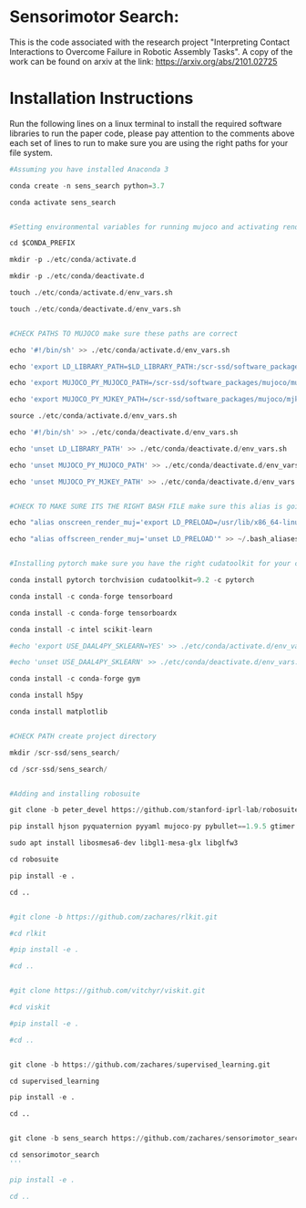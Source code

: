 # Sensorimotor Search:

This is the code associated with the research project "Interpreting Contact Interactions to Overcome Failure in Robotic Assembly Tasks". A copy of the work can be found on arxiv at the link: https://arxiv.org/abs/2101.02725

# Installation Instructions

Run the following lines on a linux terminal to install the required software libraries to run the paper code, please pay attention to the comments above each set of lines to run to make sure you are using the right paths for your file system.

```python
#Assuming you have installed Anaconda 3

conda create -n sens_search python=3.7

conda activate sens_search


#Setting environmental variables for running mujoco and activating renderer

cd $CONDA_PREFIX

mkdir -p ./etc/conda/activate.d

mkdir -p ./etc/conda/deactivate.d

touch ./etc/conda/activate.d/env_vars.sh

touch ./etc/conda/deactivate.d/env_vars.sh


#CHECK PATHS TO MUJOCO make sure these paths are correct

echo '#!/bin/sh' >> ./etc/conda/activate.d/env_vars.sh

echo 'export LD_LIBRARY_PATH=$LD_LIBRARY_PATH:/scr-ssd/software_packages/mujoco/mujoco200/bin' >> ./etc/conda/activate.d/env_vars.sh

echo 'export MUJOCO_PY_MUJOCO_PATH=/scr-ssd/software_packages/mujoco/mujoco200/' >> ./etc/conda/activate.d/env_vars.sh

echo 'export MUJOCO_PY_MJKEY_PATH=/scr-ssd/software_packages/mujoco/mjkey.txt' >> ./etc/conda/activate.d/env_vars.sh

source ./etc/conda/activate.d/env_vars.sh

echo '#!/bin/sh' >> ./etc/conda/deactivate.d/env_vars.sh

echo 'unset LD_LIBRARY_PATH' >> ./etc/conda/deactivate.d/env_vars.sh

echo 'unset MUJOCO_PY_MUJOCO_PATH' >> ./etc/conda/deactivate.d/env_vars.sh

echo 'unset MUJOCO_PY_MJKEY_PATH' >> ./etc/conda/deactivate.d/env_vars.sh


#CHECK TO MAKE SURE ITS THE RIGHT BASH FILE make sure this alias is going to the right bash file either bashrc.user or create a bash_aliases

echo "alias onscreen_render_muj='export LD_PRELOAD=/usr/lib/x86_64-linux-gnu/libGLEW.so'" >> ~/.bash_aliases

echo "alias offscreen_render_muj='unset LD_PRELOAD'" >> ~/.bash_aliases


#Installing pytorch make sure you have the right cudatoolkit for your computer

conda install pytorch torchvision cudatoolkit=9.2 -c pytorch

conda install -c conda-forge tensorboard

conda install -c conda-forge tensorboardx

conda install -c intel scikit-learn

#echo 'export USE_DAAL4PY_SKLEARN=YES' >> ./etc/conda/activate.d/env_vars.sh

#echo 'unset USE_DAAL4PY_SKLEARN' >> ./etc/conda/deactivate.d/env_vars.sh

conda install -c conda-forge gym

conda install h5py

conda install matplotlib


#CHECK PATH create project directory

mkdir /scr-ssd/sens_search/

cd /scr-ssd/sens_search/


#Adding and installing robosuite

git clone -b peter_devel https://github.com/stanford-iprl-lab/robosuite.git

pip install hjson pyquaternion pyyaml mujoco-py pybullet==1.9.5 gtimer

sudo apt install libosmesa6-dev libgl1-mesa-glx libglfw3

cd robosuite

pip install -e .

cd ..


#git clone -b https://github.com/zachares/rlkit.git

#cd rlkit

#pip install -e .

#cd ..


#git clone https://github.com/vitchyr/viskit.git

#cd viskit

#pip install -e .

#cd ..


git clone -b https://github.com/zachares/supervised_learning.git

cd supervised_learning

pip install -e .

cd ..


git clone -b sens_search https://github.com/zachares/sensorimotor_search.git

cd sensorimotor_search
'''

pip install -e .

cd ..

```



